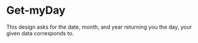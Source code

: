 # Get-myDay

This design asks for the date, month, and year returning you the day, your given data corresponds to.
